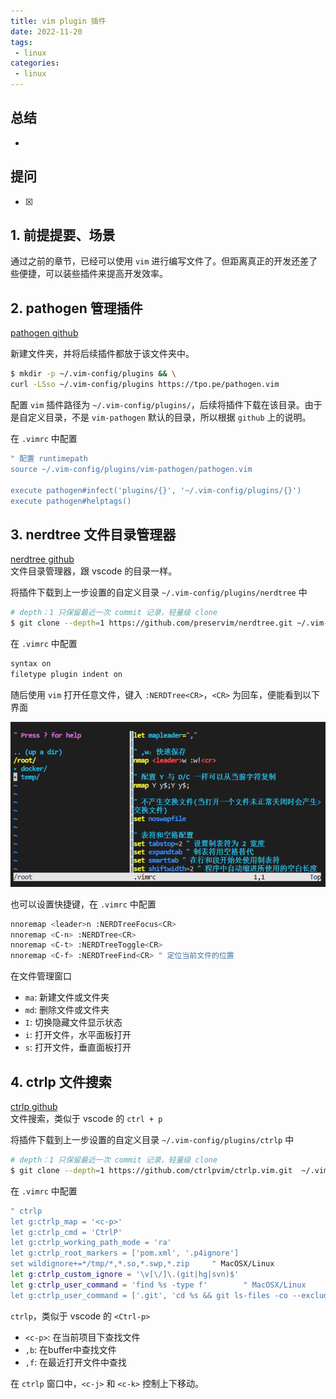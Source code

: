 ```yaml
---
title: vim plugin 插件 
date: 2022-11-20
tags:
 - linux
categories: 
 - linux
---
```



## 总结
-  





## 提问
- [x] 





## 1. 前提提要、场景

通过之前的章节，已经可以使用 `vim` 进行编写文件了。但距离真正的开发还差了些便捷，可以装些插件来提高开发效率。



## 2. pathogen 管理插件 

[pathogen github](https://github.com/tpope/vim-pathogen)    

新建文件夹，并将后续插件都放于该文件夹中。
```bash
$ mkdir -p ~/.vim-config/plugins && \
curl -LSso ~/.vim-config/plugins https://tpo.pe/pathogen.vim
```

配置 `vim` 插件路径为 `~/.vim-config/plugins/`，后续将插件下载在该目录。由于是自定义目录，不是 `vim-pathogen` 默认的目录，所以根据 `github` 上的说明。

在 `.vimrc` 中配置
```bash
" 配置 runtimepath
source ~/.vim-config/plugins/vim-pathogen/pathogen.vim

execute pathogen#infect('plugins/{}', '~/.vim-config/plugins/{}')
execute pathogen#helptags()
```


## 3. nerdtree 文件目录管理器

[nerdtree github](https://github.com/preservim/nerdtree)    
文件目录管理器，跟 vscode 的目录一样。      

将插件下载到上一步设置的自定义目录 `~/.vim-config/plugins/nerdtree` 中
```bash
# depth：1 只保留最近一次 commit 记录，轻量级 clone
$ git clone --depth=1 https://github.com/preservim/nerdtree.git ~/.vim-config/plugins/nerdtree
```

在 `.vimrc` 中配置
```bash
syntax on
filetype plugin indent on
```

随后使用 `vim` 打开任意文件，键入 `:NERDTree<CR>`，`<CR>` 为回车，便能看到以下界面

![](./34/1.png)


也可以设置快捷键，在 `.vimrc` 中配置
```bash
nnoremap <leader>n :NERDTreeFocus<CR>
nnoremap <C-n> :NERDTree<CR>
nnoremap <C-t> :NERDTreeToggle<CR>
nnoremap <C-f> :NERDTreeFind<CR> " 定位当前文件的位置
```
在文件管理窗口
- `ma`: 新建文件或文件夹
- `md`: 删除文件或文件夹
- `I`: 切换隐藏文件显示状态
- `i`: 打开文件，水平面板打开
- `s`: 打开文件，垂直面板打开



## 4. ctrlp 文件搜索

[ctrlp github](https://github.com/ctrlpvim/ctrlp.vim)    
文件搜索，类似于 vscode 的 `ctrl + p`


将插件下载到上一步设置的自定义目录 `~/.vim-config/plugins/ctrlp` 中
```bash
# depth：1 只保留最近一次 commit 记录，轻量级 clone
$ git clone --depth=1 https://github.com/ctrlpvim/ctrlp.vim.git  ~/.vim-config/plugins/ctrlp
```


在 `.vimrc` 中配置
```bash
" ctrlp
let g:ctrlp_map = '<c-p>'
let g:ctrlp_cmd = 'CtrlP'
let g:ctrlp_working_path_mode = 'ra'
let g:ctrlp_root_markers = ['pom.xml', '.p4ignore']
set wildignore+=*/tmp/*,*.so,*.swp,*.zip     " MacOSX/Linux
let g:ctrlp_custom_ignore = '\v[\/]\.(git|hg|svn)$'
let g:ctrlp_user_command = 'find %s -type f'        " MacOSX/Linux
let g:ctrlp_user_command = ['.git', 'cd %s && git ls-files -co --exclude-standard']
```
`ctrlp`，类似于 vscode 的 `<Ctrl-p>`
- `<c-p>`: 在当前项目下查找文件
- `,b`: 在buffer中查找文件
- `,f`: 在最近打开文件中查找     

在 `ctrlp` 窗口中，`<c-j>` 和 `<c-k>` 控制上下移动。

